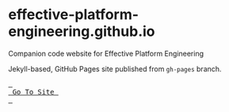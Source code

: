 # effective-platform-engineering.github.io
Companion code website for Effective Platform Engineering

Jekyll-based, GitHub Pages site published from `gh-pages` branch.  

[<kbd> <br> Go To Site <br> </kbd>](https://effevtive-platform-engineering.github.io)

